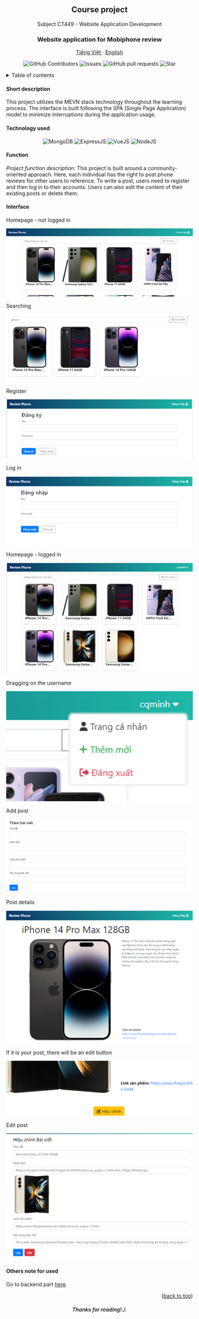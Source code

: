 <a id="readme-top"></a>
<div align="center">
  <h2 align="center">Course project</h2>

  <p align="center">
    Subject CT449 - Website Application Development
  </p>
  <h3 align="center">
    Website application for Mobiphone review
  </h3>
  <p align="center">
    <a href="/readme.md">Tiếng Việt </a>
    ·
    <a href="/docs/readme_en.md">English</a>
  </p>
  <p align="center">
    <img alt="GitHub Contributors" src="https://img.shields.io/github/contributors/cqminh/CTU_proj_CT449_phone-review-frontend" />
    <img alt="Issues" src="https://img.shields.io/github/issues/cqminh/CTU_proj_CT449_phone-review-frontend?color=0088ff" />
    <img alt="GitHub pull requests" src="https://img.shields.io/github/issues-pr/cqminh/CTU_proj_CT449_phone-review-frontend" />
    <img alt="Star" src="https://img.shields.io/github/stars/cqminh/CTU_proj_CT449_phone-review-frontend" />
  </p>
</div>

<details>
  <summary>Table of contents</summary>
  <ol>
    <li><a href="#short-description">Short description</a></li>
    <li><a href="#technology-used">Technology used</a></li>
    <li>
      <a href="#function">Function</a>
    </li>
    <li>
      <a href="#interface">Interface</a>
    </li>
    <li><a href="#others-note-for-used">Others note for used</a></li>
  </ol>
</details>

#### Short description
This project utilizes the MEVN stack technology throughout the learning process. The interface is built following the SPA (Single Page Application) model to minimize interruptions during the application usage.

#### Technology used
<div align="center">
  <p align="center">
    <img alt="MongoDB" src="https://img.shields.io/badge/MongoDB-55AD47?logo=MongoDB&logoColor=white" />
    <img alt="ExpressJS" src="https://img.shields.io/badge/ExpressJS-FFFFFF?logo=express&logoColor=black" />
    <img alt="VueJS" src="https://img.shields.io/badge/VueJS-47BA87?logo=vuedotjs&logoColor=white" />
    <img alt="NodeJS" src="https://img.shields.io/badge/NodeJS-6DA268?logo=nodedotjs&logoColor=white" />
  </p>
</div>

#### Function
*Project function description:*
This project is built around a community-oriented approach. Here, each individual has the right to post phone reviews for other users to reference. To write a post, users need to register and then log in to their accounts. Users can also edit the content of their existing posts or delete them.

#### Interface

Homepage - not logged in

![general](/screenshot/ss1.png)

Searching

![general](/screenshot/ss10.png)

Register

![general](/screenshot/ss3.png)

Log in

![general](/screenshot/ss4.png)

Homepage - logged in

![general](/screenshot/ss9.png)

Dragging on the username

![general](/screenshot/ss5.png)

Add post

![general](/screenshot/ss6.png)

Post details

![general](/screenshot/ss2.png)

If it is your post, there will be an edit button

![general](/screenshot/ss7.png)

Edit post

![general](/screenshot/ss8.png)

#### Others note for used
Go to backend part [here](https://github.com/cqminh/CTU_proj_CT449_phone-review-backend.git).

<p align="right">(<a href="#readme-top">back to top</a>)</p>

<h6 align="center" style="font-weight: 600;">Thanks for reading!./.</h6>